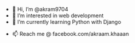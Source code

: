 - 👋 Hi, I’m @akram9704
- 👀 I’m interested in web development
- 🌱 I’m currently learning Python with Django
<!--- - 💞️ I’m looking to collaborate on ... --->
- 📫 Reach me @ facebook.com/akraam.khaaan

<!---
akram9704/akram9704 is a ✨ special ✨ repository because its `README.md` (this file) appears on your GitHub profile.
You can click the Preview link to take a look at your changes.
--->
